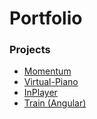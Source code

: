# Portfolio
<h3>Projects</h3>
<ul>
<li><a href="https://den987655.github.io/Portfolio/momentum/">Momentum</a></li>
<li><a href="https://den987655.github.io/Portfolio/virtual-piano/">Virtual-Piano</a></li>
<li><a href="https://den987655.github.io/InPlayer_Start_01/">InPlayer</a></li>
<li><a href="[https://legendary-selkie-b2bc1d.netlify.app//](https://coruscating-travesseiro-22707e.netlify.app/)">Train (Angular)</a></li>
</ul>
